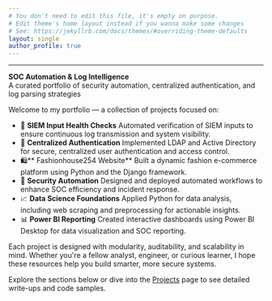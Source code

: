 ```yaml
---
# You don't need to edit this file, it's empty on purpose.
# Edit theme's home layout instead if you wanna make some changes
# See: https://jekyllrb.com/docs/themes/#overriding-theme-defaults
layout: single
author_profile: true
---
```

---
**SOC Automation & Log Intelligence**  
A curated portfolio of security automation, centralized authentication, and log parsing strategies

Welcome to my portfolio — a collection of projects focused on:
-  🧪 **SIEM Input Health Checks**
Automated verification of SIEM inputs to ensure continuous log transmission and system visibility. 
- 🛂 **Centralized Authentication**
Implemented LDAP and Active Directory for secure, centralized user authentication and access control.
- 🛍️** Fashionhouse254 Website**
Built a dynamic fashion e-commerce platform using Python and the Django framework.
- 🤖 **Security Automation**
Designed and deployed automated workflows to enhance SOC efficiency and incident response.
- 📈 **Data Science Foundations**
Applied Python for data analysis, including web scraping and preprocessing for actionable insights.
- 📊 **Power BI Reporting**
Created interactive dashboards using Power BI Desktop for data visualization and SOC reporting.

Each project is designed with modularity, auditability, and scalability in mind. Whether you're a fellow analyst, engineer, or curious learner, I hope these resources help you build smarter, more secure systems.

Explore the sections below or dive into the [Projects](/projects/) page to see detailed write-ups and code samples.
